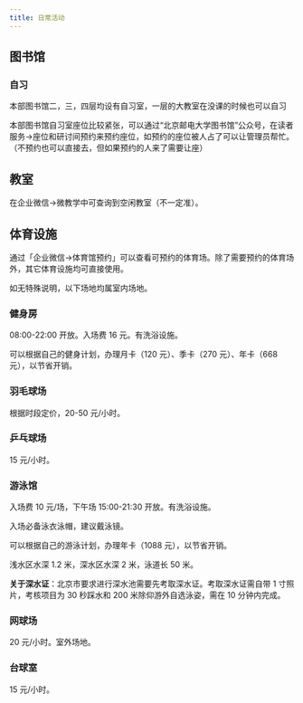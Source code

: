 ```yaml
---
title: 日常活动
---
```


## 图书馆

### 自习

本部图书馆二，三，四层均设有自习室，一层的大教室在没课的时候也可以自习

本部图书馆自习室座位比较紧张，可以通过“北京邮电大学图书馆”公众号，在读者服务->座位和研讨间预约来预约座位，如预约的座位被人占了可以让管理员帮忙。（不预约也可以直接去，但如果预约的人来了需要让座）

## 教室

在企业微信->微教学中可查询到空闲教室（不一定准）。

## 体育设施

通过「企业微信->体育馆预约」可以查看可预约的体育场。除了需要预约的体育场外，其它体育设施均可直接使用。

如无特殊说明，以下场地均属室内场地。

### 健身房

08:00-22:00 开放。入场费 16 元。有洗浴设施。

可以根据自己的健身计划，办理月卡（120 元）、季卡（270 元）、年卡（668 元），以节省开销。

### 羽毛球场

根据时段定价，20-50 元/小时。

### 乒乓球场

15 元/小时。

### 游泳馆

入场费 10 元/场，下午场 15:00-21:30 开放。有洗浴设施。

入场必备泳衣泳帽，建议戴泳镜。

可以根据自己的游泳计划，办理年卡（1088 元），以节省开销。

浅水区水深 1.2 米，深水区水深 2 米，泳道长 50 米。

**关于深水证**：北京市要求进行深水池需要先考取深水证。考取深水证需自带 1 寸照片，考核项目为 30 秒踩水和 200 米除仰游外自选泳姿，需在 10 分钟内完成。

### 网球场

20 元/小时。室外场地。

### 台球室

15 元/小时。
